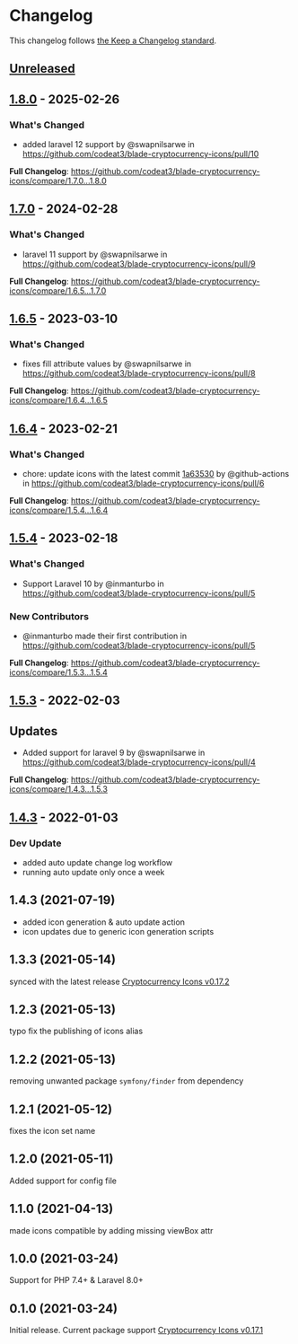 # Changelog

This changelog follows [the Keep a Changelog standard](https://keepachangelog.com).

## [Unreleased](https://github.com/codeat3/blade-cryptocurrency-icons/compare/1.8.0...HEAD)

## [1.8.0](https://github.com/codeat3/blade-cryptocurrency-icons/compare/1.7.0...1.8.0) - 2025-02-26

### What's Changed

* added laravel 12 support by @swapnilsarwe in https://github.com/codeat3/blade-cryptocurrency-icons/pull/10

**Full Changelog**: https://github.com/codeat3/blade-cryptocurrency-icons/compare/1.7.0...1.8.0

## [1.7.0](https://github.com/codeat3/blade-cryptocurrency-icons/compare/1.6.5...1.7.0) - 2024-02-28

### What's Changed

* laravel 11 support by @swapnilsarwe in https://github.com/codeat3/blade-cryptocurrency-icons/pull/9

**Full Changelog**: https://github.com/codeat3/blade-cryptocurrency-icons/compare/1.6.5...1.7.0

## [1.6.5](https://github.com/codeat3/blade-cryptocurrency-icons/compare/1.6.4...1.6.5) - 2023-03-10

### What's Changed

- fixes fill attribute values by @swapnilsarwe in https://github.com/codeat3/blade-cryptocurrency-icons/pull/8

**Full Changelog**: https://github.com/codeat3/blade-cryptocurrency-icons/compare/1.6.4...1.6.5

## [1.6.4](https://github.com/codeat3/blade-cryptocurrency-icons/compare/1.5.4...1.6.4) - 2023-02-21

### What's Changed

- chore: update icons with the latest commit [1a63530](https://github.com/spothq/cryptocurrency-icons/commit/1a63530be6e374711a8554f31b17e4cb92c25fa5) by @github-actions in https://github.com/codeat3/blade-cryptocurrency-icons/pull/6

**Full Changelog**: https://github.com/codeat3/blade-cryptocurrency-icons/compare/1.5.4...1.6.4

## [1.5.4](https://github.com/codeat3/blade-cryptocurrency-icons/compare/1.5.3...1.5.4) - 2023-02-18

### What's Changed

- Support Laravel 10 by @inmanturbo in https://github.com/codeat3/blade-cryptocurrency-icons/pull/5

### New Contributors

- @inmanturbo made their first contribution in https://github.com/codeat3/blade-cryptocurrency-icons/pull/5

**Full Changelog**: https://github.com/codeat3/blade-cryptocurrency-icons/compare/1.5.3...1.5.4

## [1.5.3](https://github.com/codeat3/blade-cryptocurrency-icons/compare/1.4.3...1.5.3) - 2022-02-03

## Updates

- Added support for laravel 9 by @swapnilsarwe in https://github.com/codeat3/blade-cryptocurrency-icons/pull/4

**Full Changelog**: https://github.com/codeat3/blade-cryptocurrency-icons/compare/1.4.3...1.5.3

## [1.4.3](https://github.com/codeat3/blade-cryptocurrency-icons/compare/1.4.3...1.4.3) - 2022-01-03

### Dev Update

- added auto update change log workflow
- running auto update only once a week

## 1.4.3 (2021-07-19)

- added icon generation & auto update action
- icon updates due to generic icon generation scripts

## 1.3.3 (2021-05-14)

synced with the latest release [Cryptocurrency Icons v0.17.2](https://github.com/spothq/cryptocurrency-icons/releases/tag/v0.17.2)

## 1.2.3 (2021-05-13)

typo fix the publishing of icons alias

## 1.2.2 (2021-05-13)

removing unwanted package `symfony/finder` from dependency

## 1.2.1 (2021-05-12)

fixes the icon set name

## 1.2.0 (2021-05-11)

Added support for config file

## 1.1.0 (2021-04-13)

made icons compatible by adding missing viewBox attr

## 1.0.0 (2021-03-24)

Support for PHP 7.4+ & Laravel 8.0+

## 0.1.0 (2021-03-24)

Initial release.
Current package support [Cryptocurrency Icons v0.17.1](https://github.com/spothq/cryptocurrency-icons/releases/tag/v0.17.1)
